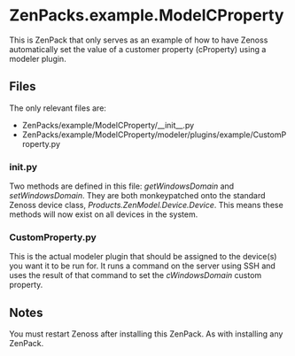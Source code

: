 # ZenPacks.example.ModelCProperty

This is ZenPack that only serves as an example of how to have Zenoss automatically set the value of a customer property (cProperty) using a modeler plugin.

## Files

The only relevant files are:

 * ZenPacks/example/ModelCProperty/\_\_init\_\_.py
 * ZenPacks/example/ModelCProperty/modeler/plugins/example/CustomProperty.py

### __init__.py

Two methods are defined in this file: *getWindowsDomain* and *setWindowsDomain*. They are both monkeypatched onto the standard Zenoss device class, *Products.ZenModel.Device.Device*. This means these methods will now exist on all devices in the system.

### CustomProperty.py

This is the actual modeler plugin that should be assigned to the device(s) you want it to be run for. It runs a command on the server using SSH and uses the result of that command to set the *cWindowsDomain* custom property.

## Notes

You must restart Zenoss after installing this ZenPack. As with installing any ZenPack.
